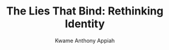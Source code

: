 ---
title: "The Lies That Bind: Rethinking Identity"
author: "Kwame Anthony Appiah"
isbn: ""
isbn13: "9781788161763"
rating: "5"
publisher: "Profile"
pages: "272"
publishYear: "2018"
read: "2019"
goodreads_id: "42941779"
language: "en"
---